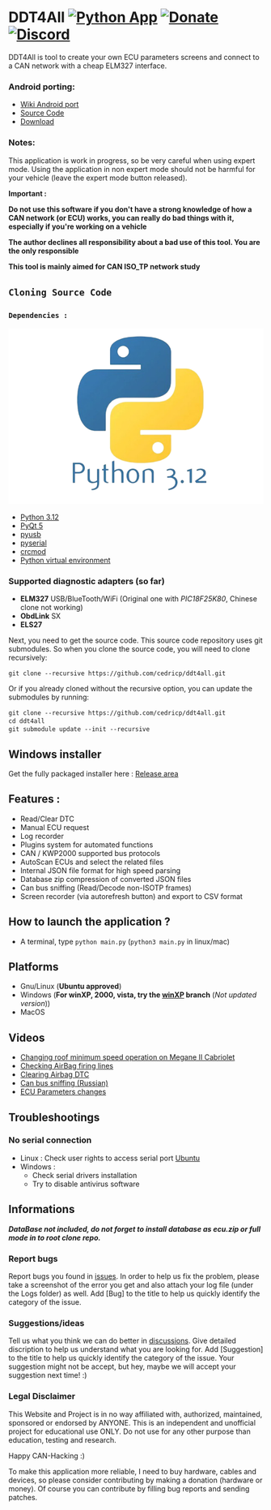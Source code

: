 # DDT4All [![Python App](https://github.com/cedricp/ddt4all/actions/workflows/python-app.yml/badge.svg)](https://github.com/cedricp/ddt4all/actions/workflows/python-app.yml) [![Donate](https://img.shields.io/badge/Donate-PayPal-green.svg)](https://www.paypal.com/cgi-bin/webscr?cmd=_donations&business=cedricpaille%40gmail%2ecom&lc=CY&item_name=codetronic&currency_code=EUR&bn=PP%2dDonationsBF%3abtn_donateCC_LG%2egif%3aNonHosted) [![Discord](https://img.shields.io/discord/1117970325267820675?label=Discord&style=flat-square)](https://discord.gg/cBqDh9bTHP)

DDT4All is tool to create your own ECU parameters screens and connect to a CAN network with a cheap ELM327 interface.


### Android porting: 
  - [Wiki Android port](https://github.com/cedricp/ddt4all/wiki/Android-port)
  - [Source Code](https://github.com/cedricp/ecutweaker)
  - [Download](https://github.com/cedricp/ddt4all/releases)

### Notes:
This application is work in progress, so be very careful when using expert mode.
Using the application in non expert mode should not be harmful for your vehicle (leave the expert mode button released).

**Important :**

**Do not use this software if you don't have a strong knowledge of how a CAN network (or ECU) works, you can really do bad things with it, especially if you're working on a vehicle**

**The author declines all responsibility about a bad use of this tool. You are the only responsible**

**This tool is mainly aimed for CAN ISO_TP network study**

## `Cloning Source Code`
### `Dependencies :`
![python_3.12.x](dtt4all_data/icons/Python-3-12-new.png)
* [Python 3.12](https://www.python.org/downloads/release/python-3120/) 
* [PyQt 5](https://pypi.org/project/PyQt5/)
* [pyusb](https://pypi.org/project/pyusb/)
* [pyserial](https://pypi.org/project/pyserial/)
* [crcmod](https://pypi.org/project/crcmod/)
* [Python virtual environment](https://gist.github.com/dreamorosi/e2947827e5de92b69df68c88475eba38)

### Supported diagnostic adapters (so far)

* **ELM327** USB/BlueTooth/WiFi (Original one with _PIC18F25K80_, Chinese clone not working)
* **ObdLink** SX
* **ELS27**

Next, you need to get the source code.  This source code repository uses git submodules. So when you clone the source code, you will need to clone recursively:

```
git clone --recursive https://github.com/cedricp/ddt4all.git
```

Or if you already cloned without the recursive option, you can update the submodules by running:

```
git clone --recursive https://github.com/cedricp/ddt4all.git
cd ddt4all
git submodule update --init --recursive
```

## Windows installer

Get the fully packaged installer here : [Release area](https://github.com/cedricp/ddt4all/releases)

## Features :

* Read/Clear DTC
* Manual ECU request
* Log recorder
* Plugins system for automated functions
* CAN / KWP2000 supported bus protocols
* AutoScan ECUs and select the related files
* Internal JSON file format for high speed parsing
* Database zip compression of converted JSON files
* Can bus sniffing (Read/Decode non-ISOTP frames)
* Screen recorder (via autorefresh button) and export to CSV format

## How to launch the application ?
* A terminal, type `python main.py` (`python3 main.py` in linux/mac)


## Platforms

* Gnu/Linux (**Ubuntu approved**)
* Windows (**For winXP, 2000, vista, try the [winXP](https://github.com/cedricp/ddt4all/tree/winXP) branch** (_Not updated version_))
* MacOS

## Videos

* [Changing roof minimum speed operation on Megane II Cabriolet](https://www.youtube.com/watch?v=6oiXV1Srg7E)
* [Checking AirBag firing lines](https://www.youtube.com/watch?v=zTiqUaWeuT0)
* [Clearing Airbag DTC](https://www.youtube.com/watch?v=oQ3WcKlsvrw)
* [Can bus sniffing (Russian)](https://www.youtube.com/watch?v=SjDC7fUMWmg)
* [ECU Parameters changes](https://www.youtube.com/watch?v=i9VkErEpoDE)

## Troubleshootings

### No serial connection

* Linux : Check user rights to access serial port [Ubuntu](https://askubuntu.com/questions/58119/changing-permissions-on-serial-port)
* Windows :
  * Check serial drivers installation
  * Try to disable antivirus software

## Informations

**_DataBase not included, do not forget to install database as ecu.zip or full mode in to root clone repo._**

### Report bugs
Report bugs you found in [issues](https://github.com/cedricp/ddt4all/issues).
In order to help us fix the problem, please take a screenshot of the error you get and also attach your log file (under the Logs folder) as well. Add [Bug] to the title to help us quickly identify the category of the issue.

### Suggestions/ideas
Tell us what you think we can do better in [discussions](https://github.com/cedricp/ddt4all/discussions).
Give detailed discription to help us understand what you are looking for. Add [Suggestion] to the title to help us quickly identify the category of the issue. Your suggestion might not be accept, but hey, maybe we will accept your suggestion next time! :)

### Legal Disclaimer
This Website and Project is in no way affiliated with, authorized, maintained, sponsored or endorsed by ANYONE. This is an independent and unofficial project for educational use ONLY. Do not use for any other purpose than education, testing and research.


Happy CAN-Hacking :)

To make this application more reliable, I need to buy hardware, cables and devices, so please consider contributing by making a donation (hardware or money). Of course you can contribute by filling bug reports and sending patches.
